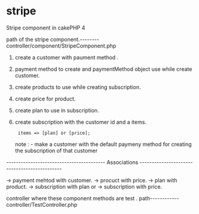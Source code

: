 # stripe

Stripe component in cakePHP 4

path of the stripe component.--------
controller/component/StripeComponent.php


1. create a customer with paument method .
2. payment method to create and paymentMethod object use while create customer.
3. create products to use while creating subscription.
4. create price for product.
5. create plan to use in subscription.
6. create subscription with the customer id and a items.
	
		items => [plan] or [price];

	note : - make a customer with the default paymeny method for creating the subscription of that customer

 ----------------------------------------- Associations ---------------------------------------------

 -> payment mehtod with customer.
 -> procuct with price.
 -> plan with product.
 -> subscription with plan
 or 
 -> subscription with price. 

controller where these component methods are test .
path------------
controller/TestController.php

